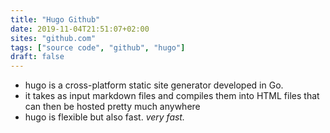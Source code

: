 ```yaml
---
title: "Hugo Github"
date: 2019-11-04T21:51:07+02:00
sites: "github.com"
tags: ["source code", "github", "hugo"]
draft: false
---
```


- hugo is a cross-platform static site generator developed in Go.
- it takes as input markdown files and compiles them into HTML files that can then be hosted pretty much anywhere
- hugo is flexible but also fast. _very fast._